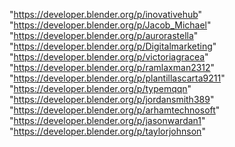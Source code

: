 "https://developer.blender.org/p/inovativehub"
"https://developer.blender.org/p/Jacob_Michael"
"https://developer.blender.org/p/aurorastella"
"https://developer.blender.org/p/Digitalmarketing"
"https://developer.blender.org/p/victoriagracea"
"https://developer.blender.org/p/ramlaxman2312"
"https://developer.blender.org/p/plantillascarta9211"
"https://developer.blender.org/p/typemqqn"
"https://developer.blender.org/p/jordansmith389"
"https://developer.blender.org/p/arhamtechnosoft"
"https://developer.blender.org/p/jasonwardan1"
"https://developer.blender.org/p/taylorjohnson"
 
